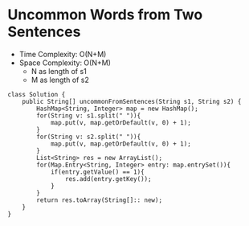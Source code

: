 # Uncommon Words from Two Sentences

- Time Complexity: O(N+M)
- Space Complexity: O(N+M)
  - N as length of s1
  - M as length of s2

```
class Solution {
    public String[] uncommonFromSentences(String s1, String s2) {
        HashMap<String, Integer> map = new HashMap();
        for(String v: s1.split(" ")){
            map.put(v, map.getOrDefault(v, 0) + 1);
        }
        for(String v: s2.split(" ")){
            map.put(v, map.getOrDefault(v, 0) + 1);
        }
        List<String> res = new ArrayList();
        for(Map.Entry<String, Integer> entry: map.entrySet()){
            if(entry.getValue() == 1){
                res.add(entry.getKey());
            }
        }
        return res.toArray(String[]:: new);
    }
}
```
